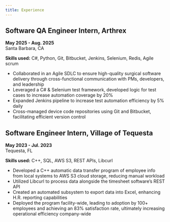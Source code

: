 ```yaml
---
title: Experience
---
```

## Software QA Engineer Intern, Arthrex
**May 2025 - Aug. 2025**  
Santa Barbara, CA  

**Skills used:**  C\#, Python, Git, Bitbucket, Jenkins, Selenium, Redis, Agile scrum

- Collaborated in an Agile SDLC to ensure high-quality surgical software delivery through cross-functional communication with PMs, developers, and leadership
- Leveraged a C\# & Selenium test framework, developed logic for test cases to increase automation coverage by 20%
- Expanded Jenkins pipeline to increase test automation efficiency by 5% daily
- Cross-managed device code repositories using Git and Bitbucket, facilitating efficient version control


## Software Engineer Intern, Village of Tequesta 
**May 2023 - Jul. 2023**  
Tequesta, FL  

**Skills used:** C++, SQL, AWS S3, REST APIs, Libcurl  

- Developed a C++ automatic data transfer program of employee info from local systems to AWS S3 cloud storage, reducing manual workload
- Utilized Libcurl to process data alongside the timesheet software’s REST API
- Created an automated subsystem to export data into Excel, enhancing H.R. reporting capabilities
- Deployed the program facility-wide, leading to adoption by 100+ employees and achieving an 83% satisfaction rate, ultimately increasing operational efficiency company-wide


